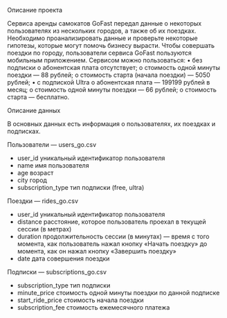 Описание проекта

Сервиса аренды самокатов GoFast передал данные о некоторых пользователях из нескольких городов, а также об их поездках. Необходимо проанализировать данные и проверьте некоторые гипотезы, которые могут помочь бизнесу вырасти.
Чтобы совершать поездки по городу, пользователи сервиса GoFast пользуются мобильным приложением. 
Сервисом можно пользоваться:
•	без подписки 
o	абонентская плата отсутствует;
o	стоимость одной минуты поездки — 88 рублей;
o	стоимость старта (начала поездки) — 5050 рублей;
•	с подпиской Ultra 
o	абонентская плата — 199199 рублей в месяц;
o	стоимость одной минуты поездки — 66 рублей;
o	стоимость старта — бесплатно.


Описание данных

В основных данных есть информация о пользователях, их поездках и подписках.

Пользователи — users_go.csv

* user_id	уникальный идентификатор пользователя
* name	имя пользователя
* age	возраст
* city	город
* subscription_type	тип подписки (free, ultra)

Поездки — rides_go.csv

* user_id	уникальный идентификатор пользователя
* distance	расстояние, которое пользователь проехал в текущей сессии (в метрах)
* duration	продолжительность сессии (в минутах) — время с того момента, как пользователь нажал кнопку «Начать поездку» до момента, как он нажал кнопку «Завершить поездку»
* date	дата совершения поездки

Подписки — subscriptions_go.csv

* subscription_type	тип подписки
* minute_price	стоимость одной минуты поездки по данной подписке
* start_ride_price	стоимость начала поездки
* subscription_fee	стоимость ежемесячного платежа

